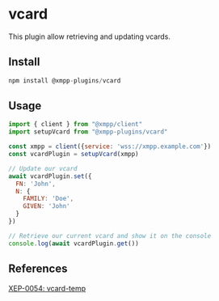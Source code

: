 # vcard

This plugin allow retrieving and updating vcards.

## Install

```js
npm install @xmpp-plugins/vcard
```

## Usage

```js
import { client } from "@xmpp/client"
import setupVcard from "@xmpp-plugins/vcard"

const xmpp = client({service: 'wss://xmpp.example.com'})
const vcardPlugin = setupVcard(xmpp)

// Update our vcard
await vcardPlugin.set({
  FN: 'John',
  N: {
    FAMILY: 'Doe',
    GIVEN: 'John'
  }
})

// Retrieve our current vcard and show it on the console
console.log(await vcardPlugin.get())
```

## References

[XEP-0054: vcard-temp](https://xmpp.org/extensions/xep-0054.html)
